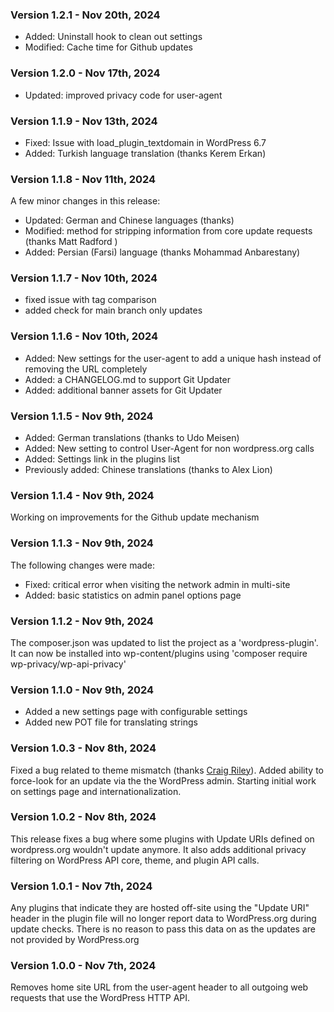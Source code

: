 ### Version 1.2.1 - Nov 20th, 2024

- Added: Uninstall hook to clean out settings
- Modified: Cache time for Github updates

### Version 1.2.0 - Nov 17th, 2024

- Updated: improved privacy code for user-agent

### Version 1.1.9 - Nov 13th, 2024

- Fixed: Issue with load_plugin_textdomain in WordPress 6.7
- Added: Turkish language translation (thanks Kerem Erkan)

### Version 1.1.8 - Nov 11th, 2024

A few minor changes in this release:
- Updated: German and Chinese languages (thanks)
- Modified: method for stripping information from core update requests (thanks Matt Radford )
- Added: Persian (Farsi) language (thanks Mohammad Anbarestany)

### Version 1.1.7 - Nov 10th, 2024

- fixed issue with tag comparison
- added check for main branch only updates

### Version 1.1.6 - Nov 10th, 2024

- Added: New settings for the user-agent to add a unique hash instead of removing the URL completely
- Added: a CHANGELOG.md to support Git Updater
- Added: additional banner assets for Git Updater

### Version 1.1.5 - Nov 9th, 2024

- Added: German translations (thanks to Udo Meisen)
- Added: New setting to control User-Agent for non wordpress.org calls
- Added: Settings link in the plugins list
- Previously added: Chinese translations (thanks to Alex Lion)


### Version 1.1.4 - Nov 9th, 2024

Working on improvements for the Github update mechanism

### Version 1.1.3 - Nov 9th, 2024

The following changes were made:
- Fixed: critical error when visiting the network admin in multi-site
- Added: basic statistics on admin panel options page

### Version 1.1.2 - Nov 9th, 2024

The composer.json was updated to list the project as a 'wordpress-plugin'.  It can now be installed into wp-content/plugins using 'composer require wp-privacy/wp-api-privacy'

### Version 1.1.0 - Nov 9th, 2024

- Added a new settings page with configurable settings
- Added new POT file for translating strings

### Version 1.0.3 - Nov 8th, 2024

Fixed a bug related to theme mismatch (thanks [Craig Riley](https://github.com/craigrileyuk)).  Added ability to force-look for an update via the the WordPress admin.  Starting initial work on settings page and internationalization.

### Version 1.0.2 - Nov 8th, 2024

This release fixes a bug where some plugins with Update URIs defined on wordpress.org wouldn't update anymore. It also adds additional privacy filtering on WordPress API core, theme, and plugin API calls.

### Version 1.0.1 - Nov 7th, 2024

Any plugins that indicate they are hosted off-site using the "Update URI" header in the plugin file will no longer report data to WordPress.org during update checks.  There is no reason to pass this data on as the updates are not provided by WordPress.org

### Version 1.0.0 - Nov 7th, 2024

Removes home site URL from the user-agent header to all outgoing web requests that use the WordPress HTTP API.

